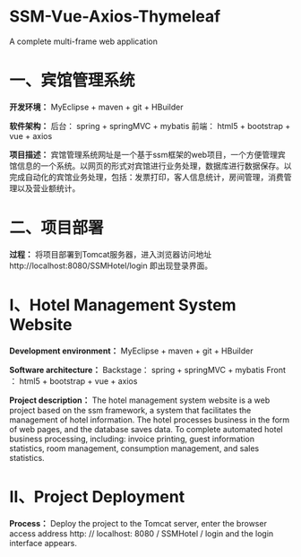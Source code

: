 # SSM-Vue-Axios-Thymeleaf
 A complete multi-frame web application

# 一、宾馆管理系统
**开发环境：** MyEclipse + maven + git + HBuilder

**软件架构：** 后台： spring + springMVC + mybatis 
               前端： html5 + bootstrap + vue + axios

**项目描述：** 宾馆管理系统网址是一个基于ssm框架的web项目，一个方便管理宾馆信息的一个系统。以网页的形式对宾馆进行业务处理，数据库进行数据保存。以完成自动化的宾馆业务处理，包括：发票打印，客人信息统计，房间管理，消费管理以及营业额统计。

# 二、项目部署
**过程：** 将项目部署到Tomcat服务器，进入浏览器访问地址 http://localhost:8080/SSMHotel/login 即出现登录界面。


# Ⅰ、Hotel Management System Website
**Development environment：** MyEclipse + maven + git + HBuilder

**Software architecture：** Backstage： spring + springMVC + mybatis 
                            Front    ： html5 + bootstrap + vue + axios

**Project description：** The hotel management system website is a web project based on the ssm framework, a system that facilitates the management of hotel information. The hotel processes business in the form of web pages, and the database saves data. To complete automated hotel business processing, including: invoice printing, guest information statistics, room management, consumption management, and sales statistics.

# Ⅱ、Project Deployment
**Process：** Deploy the project to the Tomcat server, enter the browser access address http: // localhost: 8080 / SSMHotel / login and the login interface appears.

